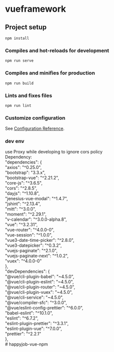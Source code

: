 # vueframework

## Project setup
```
npm install
```

### Compiles and hot-reloads for development
```
npm run serve
```

### Compiles and minifies for production
```
npm run build
```

### Lints and fixes files
```
npm run lint
```

### Customize configuration
See [Configuration Reference](https://cli.vuejs.org/config/).

### dev env
use Proxy while developing to ignore cors policy  
Dependency:   
"dependencies": {  
    "axios": "^0.25.0",  
    "bootstrap": "3.3.x",  
    "bootstrap-vue": "^2.21.2",  
    "core-js": "^3.6.5",  
    "cors": "^2.8.5",  
    "dayjs": "^1.10.8",  
    "jenesius-vue-modal": "^1.4.7",  
    "jshint": "^2.13.4",  
    "mitt": "^3.0.0",  
    "moment": "^2.29.1",  
    "v-calendar": "^3.0.0-alpha.8",  
    "vue": "^3.2.31",  
    "vue-router": "^4.0.0-0",  
    "vue-session": "^1.0.0",  
    "vue3-date-time-picker": "^2.8.0",  
    "vue3-datepicker": "^0.3.2",  
    "vuejs-paginate": "^2.1.0",  
    "vuejs-paginate-next": "^1.0.2",  
    "vuex": "^4.0.0-0"  
  },  
  "devDependencies": {  
    "@vue/cli-plugin-babel": "~4.5.0",  
    "@vue/cli-plugin-eslint": "~4.5.0",  
    "@vue/cli-plugin-router": "~4.5.0",  
    "@vue/cli-plugin-vuex": "~4.5.0",  
    "@vue/cli-service": "~4.5.0",  
    "@vue/compiler-sfc": "^3.0.0",  
    "@vue/eslint-config-prettier": "^6.0.0",  
    "babel-eslint": "^10.1.0",  
    "eslint": "^6.7.2",  
    "eslint-plugin-prettier": "^3.3.1",  
    "eslint-plugin-vue": "^7.0.0",  
    "prettier": "^2.2.1"  
  },  
#   h a p p y j o b - v u e - n p m  
 